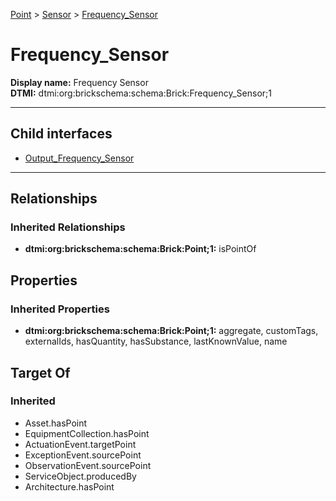 [Point](../../Point.md) > [Sensor](../Sensor.md) > [Frequency_Sensor](.)
# Frequency_Sensor

**Display name:** Frequency Sensor<br />
**DTMI:** dtmi:org:brickschema:schema:Brick:Frequency_Sensor;1

---


## Child interfaces
* [Output_Frequency_Sensor](Output_Frequency_Sensor.md)

---
## Relationships
### Inherited Relationships
* **dtmi:org:brickschema:schema:Brick:Point;1:** isPointOf
## Properties
### Inherited Properties
* **dtmi:org:brickschema:schema:Brick:Point;1:** aggregate, customTags, externalIds, hasQuantity, hasSubstance, lastKnownValue, name
## Target Of
### Inherited
* Asset.hasPoint
* EquipmentCollection.hasPoint
* ActuationEvent.targetPoint
* ExceptionEvent.sourcePoint
* ObservationEvent.sourcePoint
* ServiceObject.producedBy
* Architecture.hasPoint
